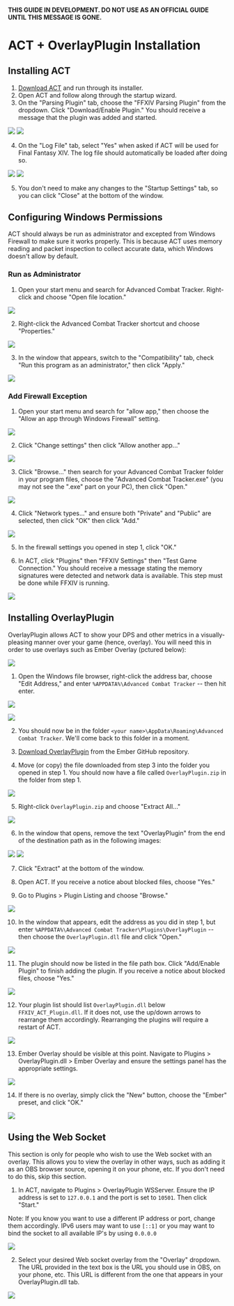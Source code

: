 #### THIS GUIDE IN DEVELOPMENT. DO NOT USE AS AN OFFICIAL GUIDE UNTIL THIS MESSAGE IS GONE.

# ACT + OverlayPlugin Installation

## Installing ACT

1. [Download ACT](https://advancedcombattracker.com/includes/page-download.php?id=56) and run through its installer.
2. Open ACT and follow along through the startup wizard.
3. On the "Parsing Plugin" tab, choose the "FFXIV Parsing Plugin" from the dropdown. Click "Download/Enable Plugin." You should receive a message that the plugin was added and started.

![](https://i.imgur.com/WWkZtAU.png)
![](https://i.imgur.com/d23Kvrm.png)

4. On the "Log File" tab, select "Yes" when asked if ACT will be used for Final Fantasy XIV. The log file should automatically be loaded after doing so.

![](https://i.imgur.com/CqudbIj.png)
![](https://i.imgur.com/xHMVJqX.png)

5. You don't need to make any changes to the "Startup Settings" tab, so you can click "Close" at the bottom of the window.

## Configuring Windows Permissions

ACT should always be run as administrator and excepted from Windows Firewall to make sure it works properly. This is because ACT uses memory reading and packet inspection to collect accurate data, which Windows doesn't allow by default.

### Run as Administrator

1. Open your start menu and search for Advanced Combat Tracker. Right-click and choose "Open file location."

![](https://i.imgur.com/VgzfraN.png)

2. Right-click the Advanced Combat Tracker shortcut and choose "Properties."

![](https://i.imgur.com/pqkRIOZ.png)

3. In the window that appears, switch to the "Compatibility" tab, check "Run this program as an administrator," then click "Apply."

![](https://i.imgur.com/3M7gZPR.png)

### Add Firewall Exception

1. Open your start menu and search for "allow app," then choose the "Allow an app through Windows Firewall" setting.

![](https://i.imgur.com/KvqTbBh.png)

2. Click "Change settings" then click "Allow another app..."

![](https://i.imgur.com/dfRRB9j.png)

3. Click "Browse..." then search for your Advanced Combat Tracker folder in your program files, choose the "Advanced Combat Tracker.exe" (you may not see the ".exe" part on your PC), then click "Open."

![](https://i.imgur.com/jeGFmPt.png)

4. Click "Network types..." and ensure both "Private" and "Public" are selected, then click "OK" then click "Add."

![](https://i.imgur.com/znWn9hH.png)

5. In the firewall settings you opened in step 1, click "OK."

6. In ACT, click "Plugins" then "FFXIV Settings" then "Test Game Connection." You should receive a message stating the memory signatures were detected and network data is available. This step must be done while FFXIV is running.

![](https://i.imgur.com/GyW8GAh.png)

## Installing OverlayPlugin

OverlayPlugin allows ACT to show your DPS and other metrics in a visually-pleasing manner over your game (hence, overlay). You will need this in order to use overlays such as Ember Overlay (pctured below):

![](https://i.imgur.com/tye5cGJ.png)

1. Open the Windows file browser, right-click the address bar, choose "Edit Address," and enter `%APPDATA%\Advanced Combat Tracker` -- then hit enter.

![](https://i.imgur.com/8j1slAT.png)

![](https://i.imgur.com/6hWQMPX.png)

2. You should now be in the folder `<your name>\AppData\Roaming\Advanced Combat Tracker`. We'll come back to this folder in a moment.

3. [Download OverlayPlugin](https://github.com/GoldenChrysus/ffxiv-ember-overlay/raw/bleeding-edge/act/OverlayPlugin.zip) from the Ember GitHub repository.

4. Move (or copy) the file downloaded from step 3 into the folder you opened in step 1. You should now have a file called `OverlayPlugin.zip` in the folder from step 1.

![](https://i.imgur.com/n9mcZW7.png)

5. Right-click `OverlayPlugin.zip` and choose "Extract All..."

![](https://i.imgur.com/9kgy1Zs.png)

6. In the window that opens, remove the text "OverlayPlugin" from the end of the destination path as in the following images:

![](https://i.imgur.com/J9C2onU.png)
![](https://i.imgur.com/MwwaKnQ.png)

7. Click "Extract" at the bottom of the window.

8. Open ACT. If you receive a notice about blocked files, choose "Yes."

9. Go to Plugins > Plugin Listing and choose "Browse."

![](https://i.imgur.com/VM7S8mf.png)

10. In the window that appears, edit the address as you did in step 1, but enter `%APPDATA%\Advanced Combat Tracker\Plugins\OverlayPlugin` -- then choose the `OverlayPlugin.dll` file and click "Open."

![](https://i.imgur.com/qnpqTiq.png)

11. The plugin should now be listed in the file path box. Click "Add/Enable Plugin" to finish adding the plugin. If you receive a notice about blocked files, choose "Yes."

![](https://i.imgur.com/D7AWg23.png)

12. Your plugin list should list `OverlayPlugin.dll` below `FFXIV_ACT_Plugin.dll`. If it does not, use the up/down arrows to rearrange them accordingly. Rearranging the plugins will require a restart of ACT.

![](https://i.imgur.com/B6EnhwP.png)

13. Ember Overlay should be visible at this point. Navigate to Plugins > OverlayPlugin.dll > Ember Overlay and ensure the settings panel has the appropriate settings.

![](https://i.imgur.com/1L4cVwo.png)

14. If there is no overlay, simply click the "New" button, choose the "Ember" preset, and click "OK."

![](https://i.imgur.com/OQa349P.png)

## Using the Web Socket

This section is only for people who wish to use the Web socket with an overlay. This allows you to view the overlay in other ways, such as adding it as an OBS browser source, opening it on your phone, etc. If you don't need to do this, skip this section.

1. In ACT, navigate to Plugins > OverlayPlugin WSServer. Ensure the IP address is set to `127.0.0.1` and the port is set to `10501`. Then click "Start."

Note: If you know you want to use a different IP address or port, change them accordingly. IPv6 users may want to use `[::1]` or you may want to bind the socket to all available IP's by using `0.0.0.0`

![](https://i.imgur.com/9RKV5U8.png)

2. Select your desired Web socket overlay from the "Overlay" dropdown. The URL provided in the text box is the URL you should use in OBS, on your phone, etc. This URL is different from the one that appears in your OverlayPlugin.dll tab.

![](https://i.imgur.com/s79ArxT.png)